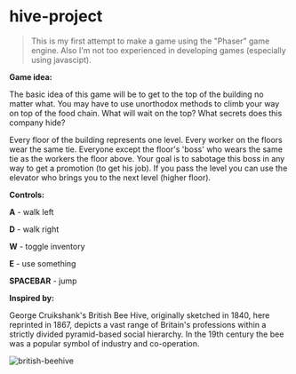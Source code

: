 # hive-project
> This is my first attempt to make a game using the "Phaser" game engine. Also I'm not too experienced in developing games (especially using javascipt).

**Game idea:**

The basic idea of this game will be to get to the top of the building no matter what. You may have to use unorthodox methods to climb your way on top of the food chain. What will wait on the top? What secrets does this company hide?

Every floor of the building represents one level. Every worker on the floors wear the same tie. Everyone except the floor's 'boss' who wears the same tie as the workers the floor above. Your goal is to sabotage this boss in any way to get a promotion (to get his job). If you pass the level you can use the elevator who brings you to the next level (higher floor).

**Controls:**

**A** - walk left

**D** - walk right

**W** - toggle inventory

**E** - use something

**SPACEBAR** - jump

**Inspired by:**

George Cruikshank's British Bee Hive, originally sketched in 1840, here reprinted in 1867, depicts a vast range of Britain's professions within a strictly divided pyramid-based social hierarchy. In the 19th century the bee was a popular symbol of industry and co-operation.

![british-beehive](https://cloud.githubusercontent.com/assets/20909245/25156887/db549134-249d-11e7-9196-df14201c649d.jpg)

